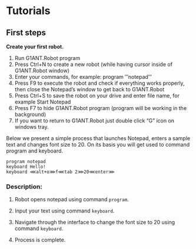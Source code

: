# Tutorials

## First steps

**Create your first robot.**

1. Run G1ANT.Robot program
2. Press Ctrl+N to create a new robot (while having cursor inside of G1ANT.Robot window)
3. Enter your commands, for example: program ‴notepad‴
4. Press F9 to execute the robot and check if everything works properly, then close the Notepad’s window to get back to G1ANT.Robot
5. Press Ctrl+S to save the robot on your drive and enter file name, for example Start Notepad
6. Press F7 to hide G1ANT.Robot program (program will be working in the background)
7. If you want to return to G1ANT.Robot just double click “G” icon on windows tray.

Below we present a simple process that launches Notepad, enters a sample text and changes font size to 20.
On its basis you will get used to command program and keyboard.

```G1ANT
program notepad
keyboard Hello!
keyboard ⋘alt+o⋙f⋘tab 2⋙20⋘enter⋙
```

### Description:

1. Robot opens notepad using command `program`.



2. Input your text using command `keyboard`.



3. Navigate through the interface to change the font size to 20 using command `keyboard`.



4. Process is complete.



